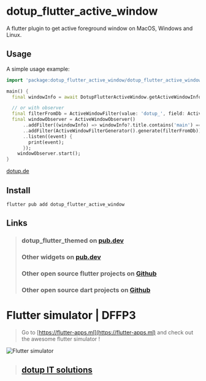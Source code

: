 # dotup_flutter_active_window

 A flutter plugin to get active foreground window on MacOS, Windows and Linux.

## Usage

A simple usage example:

```dart
import 'package:dotup_flutter_active_window/dotup_flutter_active_window.dart';

main() {
  final windowInfo = await DotupFlutterActiveWindow.getActiveWindowInfo;

  // or with observer
  final filterFromDb = ActiveWindowFilter(value: 'dotup_', field: ActiveWindowProperty.title);
  final windowObserver = ActiveWindowObserver()
      ..addFilter((windowInfo) => windowInfo?.title.contains('main') == false)
      ..addFilter(ActiveWindowFilterGenerator().generate(filterFromDb))
      ..listen((event) {
        print(event);
      });
    windowObserver.start();
}
```

[dotup.de](https://dotup.de)

## Install
`flutter pub add dotup_flutter_active_window`

## Links

> ### dotup_flutter_themed on [pub.dev](https://pub.dev/packages/dotup_flutter_themed)
>
> ### Other widgets on [pub.dev](https://pub.dev/packages?q=dotup)
> 
> ### Other open source flutter projects on [Github](https://github.com/search?q=dotup_flutter)
> 
> ### Other open source dart projects on [Github](https://github.com/search?q=dotup_dart)

# Flutter simulator | DFFP3
> Go to [https://flutter-apps.ml](https://flutter-apps.ml) and check out the awesome flutter simulator !

![Flutter simulator](https://flutter-apps.ml/wp-content/uploads/2021/10/Bildschirmfoto-2021-10-31-um-11.34.42-2048x1335.png)

> ## [dotup IT solutions](https://dotup.de)
